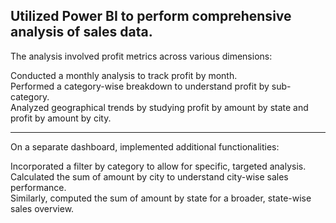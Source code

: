 Utilized Power BI to perform comprehensive analysis of sales data.
-
The analysis involved profit metrics across various dimensions:

Conducted a monthly analysis to track profit by month.  
Performed a category-wise breakdown to understand profit by sub-category.  
Analyzed geographical trends by studying profit by amount by state and profit by amount by city.  

---
On a separate dashboard, implemented additional functionalities:

Incorporated a filter by category to allow for specific, targeted analysis.  
Calculated the sum of amount by city to understand city-wise sales performance.  
Similarly, computed the sum of amount by state for a broader, state-wise sales overview.  
